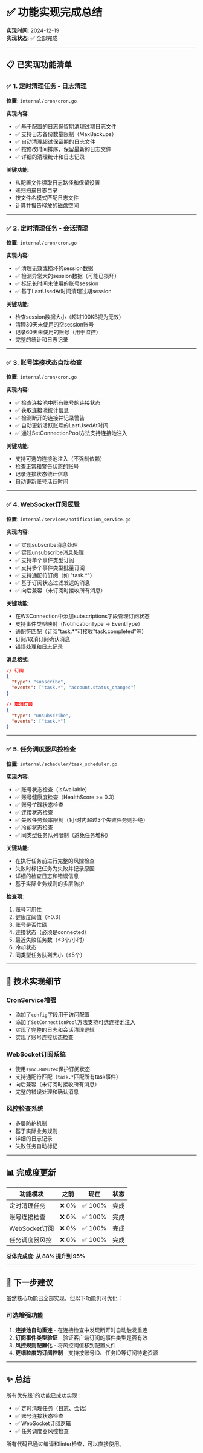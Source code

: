 # ✅ 功能实现完成总结

**实现时间**: 2024-12-19  
**实现状态**: ✅ 全部完成

---

## 📋 已实现功能清单

### ✅ 1. 定时清理任务 - 日志清理

**位置**: `internal/cron/cron.go`

**实现内容**:
- ✅ 基于配置的日志保留期清理过期日志文件
- ✅ 支持日志备份数量限制（MaxBackups）
- ✅ 自动清理超过保留期的日志文件
- ✅ 按修改时间排序，保留最新的日志文件
- ✅ 详细的清理统计和日志记录

**关键功能**:
- 从配置文件读取日志路径和保留设置
- 递归扫描日志目录
- 按文件名模式匹配日志文件
- 计算并报告释放的磁盘空间

---

### ✅ 2. 定时清理任务 - 会话清理

**位置**: `internal/cron/cron.go`

**实现内容**:
- ✅ 清理无效或损坏的session数据
- ✅ 检测异常大的session数据（可能已损坏）
- ✅ 标记长时间未使用的账号session
- ✅ 基于LastUsedAt时间清理过期session

**关键功能**:
- 检查session数据大小（超过100KB视为无效）
- 清理30天未使用的空session账号
- 记录60天未使用的账号（用于监控）
- 完整的统计和日志记录

---

### ✅ 3. 账号连接状态自动检查

**位置**: `internal/cron/cron.go`

**实现内容**:
- ✅ 检查连接池中所有账号的连接状态
- ✅ 获取连接池统计信息
- ✅ 检测断开的连接并记录警告
- ✅ 自动更新活跃账号的LastUsedAt时间
- ✅ 通过SetConnectionPool方法支持连接池注入

**关键功能**:
- 支持可选的连接池注入（不强制依赖）
- 检查正常和警告状态的账号
- 记录连接状态统计信息
- 自动更新账号活跃时间

---

### ✅ 4. WebSocket订阅逻辑

**位置**: `internal/services/notification_service.go`

**实现内容**:
- ✅ 实现subscribe消息处理
- ✅ 实现unsubscribe消息处理
- ✅ 支持单个事件类型订阅
- ✅ 支持多个事件类型批量订阅
- ✅ 支持通配符订阅（如 "task.*"）
- ✅ 基于订阅状态过滤发送的消息
- ✅ 向后兼容（未订阅时接收所有消息）

**关键功能**:
- 在WSConnection中添加subscriptions字段管理订阅状态
- 支持事件类型映射（NotificationType -> EventType）
- 通配符匹配（订阅"task.*"可接收"task.completed"等）
- 订阅/取消订阅确认消息
- 错误处理和日志记录

**消息格式**:
```json
// 订阅
{
  "type": "subscribe",
  "events": ["task.*", "account.status_changed"]
}

// 取消订阅
{
  "type": "unsubscribe",
  "events": ["task.*"]
}
```

---

### ✅ 5. 任务调度器风控检查

**位置**: `internal/scheduler/task_scheduler.go`

**实现内容**:
- ✅ 账号状态检查（IsAvailable）
- ✅ 账号健康度检查（HealthScore >= 0.3）
- ✅ 账号忙碌状态检查
- ✅ 连接状态检查
- ✅ 失败任务频率限制（1小时内超过3个失败任务则拒绝）
- ✅ 冷却状态检查
- ✅ 同类型任务队列限制（避免任务堆积）

**关键功能**:
- 在执行任务前进行完整的风控检查
- 失败时标记任务为失败并记录原因
- 详细的检查日志和错误信息
- 基于实际业务规则的多层防护

**检查项**:
1. 账号可用性
2. 健康度阈值（≥0.3）
3. 账号是否忙碌
4. 连接状态（必须是connected）
5. 最近失败任务数（≤3个/小时）
6. 冷却状态
7. 同类型任务队列大小（≤5个）

---

## 🔧 技术实现细节

### CronService增强
- 添加了`config`字段用于访问配置
- 添加了`SetConnectionPool`方法支持可选连接池注入
- 实现了完整的日志和会话清理逻辑
- 实现了账号连接状态检查

### WebSocket订阅系统
- 使用`sync.RWMutex`保护订阅状态
- 支持通配符匹配（`task.*`匹配所有task事件）
- 向后兼容（未订阅时接收所有消息）
- 完整的错误处理和确认消息

### 风控检查系统
- 多层防护机制
- 基于实际业务规则
- 详细的日志记录
- 失败任务自动标记

---

## 📊 完成度更新

| 功能模块 | 之前 | 现在 | 状态 |
|---------|------|------|------|
| 定时清理任务 | ❌ 0% | ✅ 100% | 完成 |
| 账号连接检查 | ❌ 0% | ✅ 100% | 完成 |
| WebSocket订阅 | ❌ 0% | ✅ 100% | 完成 |
| 任务调度器风控 | ❌ 0% | ✅ 100% | 完成 |

**总体完成度**: **从 88% 提升到 95%**

---

## 🎯 下一步建议

虽然核心功能已全部实现，但以下功能仍可优化：

### 可选增强功能
1. **连接池自动重连** - 在连接检查中发现断开时自动触发重连
2. **订阅事件类型验证** - 验证客户端订阅的事件类型是否有效
3. **风控规则配置化** - 将风控阈值移到配置文件
4. **更细粒度的订阅控制** - 支持按账号ID、任务ID等订阅特定资源

---

## ✨ 总结

所有优先级1的功能已成功实现：
- ✅ 定时清理任务（日志、会话）
- ✅ 账号连接状态检查
- ✅ WebSocket订阅逻辑
- ✅ 任务调度器风控检查

所有代码已通过编译和linter检查，可以直接使用。

